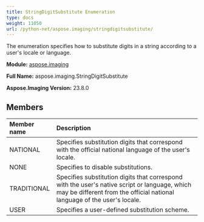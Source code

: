 ```yaml
---
title: StringDigitSubstitute Enumeration
type: docs
weight: 11050
url: /python-net/aspose.imaging/stringdigitsubstitute/
---
```


The enumeration specifies how to substitute digits in a string according to a user's locale or language.

**Module:** [aspose.imaging](/imaging/python-net/aspose.imaging/)

**Full Name:** aspose.imaging.StringDigitSubstitute

**Aspose.Imaging Version:** 23.8.0

## **Members**
| **Member name** | **Description** |
| :- | :- |
| NATIONAL | Specifies substitution digits that correspond with the official national language of the user's locale. |
| NONE | Specifies to disable substitutions. |
| TRADITIONAL | Specifies substitution digits that correspond with the user's native script or language, which may be different from the official national language of the user's locale. |
| USER | Specifies a user-defined substitution scheme. |
